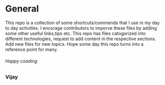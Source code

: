 # General
This repo is a collection of some shortcuts/commends that I use in my day to day activities.
I encorage contributors to imporve these files by adding some other useful links,tips etc.
This repo has files catogorized into different technologies, request to add content in the respective sections. Add new files for new topics.
Hope some day this repo turns into a reference point for many.
###### Happy coading 

### Vijay
